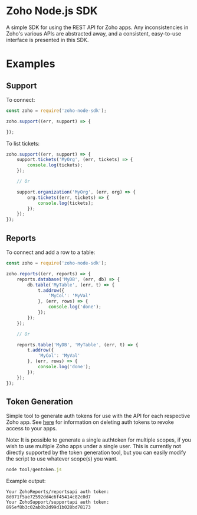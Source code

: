 Zoho Node.js SDK
================

A simple SDK for using the REST API for Zoho apps. Any inconsistencies in
Zoho's various APIs are abstracted away, and a consistent, easy-to-use
interface is presented in this SDK.

Examples
========

## Support

To connect:

```javascript
const zoho = require('zoho-node-sdk');

zoho.support((err, support) => {

});
```

To list tickets:

```javascript
zoho.support((err, support) => {
	support.tickets('MyOrg', (err, tickets) => {
		console.log(tickets);
	});

	// Or

	support.organization('MyOrg', (err, org) => {
		org.tickets((err, tickets) => {
			console.log(tickets);
		});
	});
});
```

## Reports

To connect and add a row to a table:

```javascript
const zoho = require('zoho-node-sdk');

zoho.reports((err, reports) => {
	reports.database('MyDB', (err, db) => {
		db.table('MyTable', (err, t) => {
			t.addrow({
				'MyCol': 'MyVal'
			}, (err, rows) => {
				console.log('done');
			});
		});
	});

	// Or

	reports.table('MyDB', 'MyTable', (err, t) => {
		t.addrow({
			'MyCol': 'MyVal'
		}, (err, rows) => {
			console.log('done');
		});
	});
});
```

## Token Generation

Simple tool to generate auth tokens for use with the API for each respective
Zoho app. See [here](https://www.zoho.com/recruit/helpnew/job-boards-resumes/resume-management/resume-extractor/resume-extractor-delete-auth-token.html) for information on deleting auth tokens to
revoke access to your apps.

Note: It is possible to generate a single authtoken for multiple scopes, if
you wish to use multiple Zoho apps under a single user. This is currently not
directly supported by the token generation tool, but you can easily modify the
script to use whatever scope(s) you want.

```javascript
node tool/gentoken.js
```

Example output:

```
Your ZohoReports/reportsapi auth token: 8d071f5ae72592dd4c6f45414c82c0d7
Your ZohoSupport/supportapi auth token: 895ef8b3c02ab0b2d99d1b028bd78173

```
